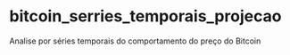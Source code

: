 # bitcoin_serries_temporais_projecao
Analise por séries temporais do comportamento do preço do Bitcoin

